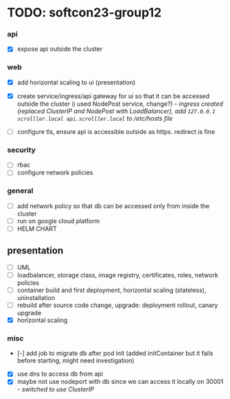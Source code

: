 # TODO: softcon23-group12

### api

- [x] expose api outside the cluster

### web

- [x] add horizontal scaling to ui (presentation)
- [x] create service/ingress/api gateway for ui so that it can be accessed outside the cluster (i used NodePost service, change?) - _ingress created (replaced ClusterIP and NodePost with LoadBalancer), add `127.0.0.1 scrolller.local api.scrolller.local` to /etc/hosts file_

- [ ] configure tls, ensure api is accessible outside as https. redirect is fine

### security

- [ ] rbac
- [ ] configure network policies

### general

- [ ] add network policy so that db can be accessed only from inside the cluster
- [ ] run on google cloud platform
- [ ] HELM CHART

## presentation

- [ ] UML
- [ ] loadbalancer, storage class, image registry, certificates, roles, network policies
- [ ] container build and first deployment, horizontal scaling (stateless), uninstallation
- [ ] rebuild after source code change, upgrade: deployment rollout, canary upgrade
- [x] horizontal scaling

### misc

- [-] add job to migrate db after pod init (added initContainer but it fails before starting, might need investigation)
- [x] use dns to access db from api
- [x] maybe not use nodeport with db since we can access it locally on 30001 - _switched to use ClusterIP_
